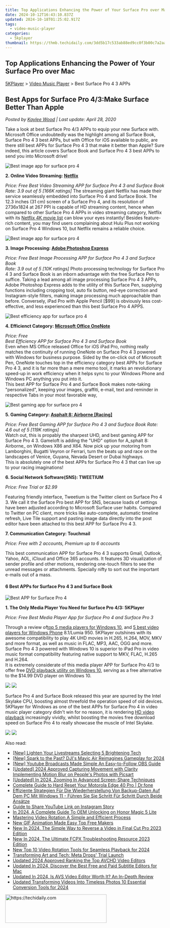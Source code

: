 ```yaml
---
title: Top Applications Enhancing the Power of Your Surface Pro over Mac
date: 2024-10-12T16:43:10.837Z
updated: 2024-10-18T01:25:02.917Z
tags:
  - video-music-player
categories:
  - 5kplayer
thumbnail: https://thmb.techidaily.com/3dd5b17c533ab88ed9cc0f3b00c7a2aa3b7c864b4f9c2a1611133710cbbaabe1.jpg
---
```


## Top Applications Enhancing the Power of Your Surface Pro over Mac

[5KPlayer](https://tools.techidaily.com/5kplayer/products/) \> [Video Music Player](https://tools.techidaily.com/5kplayer/video-music-player/) \> Best Surface Pro 4 3 APPs

## Best Apps for Surface Pro 4/3:Make Surface Better Than Apple

 _Posted by [Kaylee Wood](https://www.quora.com/profile/Amanda-Hu-21) | Last update: April 28, 2020_

Take a look at best Surface Pro 4/3 APPs to equip your new Surface with. Microsoft Office undoubtedly was the highlight among all Surface Book, Surface Pro 4 3 best APPs, but with Office for iOS available to public, are there still best APPs for Surface Pro 4 3 that make it better than Apple? Sure indeed, this article covers Surface Book and Surface Pro 4 3 best APPs to send you into Microsoft drive!

![Best image app for surface pro 4](https://www.5kplayer.com/video-music-player/../youtube-download/img/netflix-icon.png) 

**2\. Online Video Streaming: [Netflix](https://www.microsoft.com/en-us/store/apps/netflix/9wzdncrfj3tj)**

_Price: Free_ 
_Best Video Streaming APP for Surface Pro 4 3 and Surface Book_   
_Rate: 3.9 out of 5 \[166K ratings\]_ 
 The streaming giant Netflix has made their service seamlessly embedded into Surface Pro 4 and Surface Book. The 12.3 inches (31 cm) screen of a Surface Pro 4, and its resolution of 2736x1824 at 267 PPI is capable of HD streaming content, hence when compared to other Surface Pro 4 APPs in video streaming category, Netflix with its [Netflix 4K movie list](https://tools.techidaily.com/5kplayer/airplay/) can blow your eyes instantly! Besides feature-rich content, you may find users complaining about Hulu Plus not working on Surface Pro 4 Windows 10, but Netflix remains a reliable choice. 

![Best image app for surface pro 4](https://www.5kplayer.com/video-music-player/img/5k-pse-yxt-151013.png) 

**3\. Image Processing: [Adobe Photoshop Express](https://www.microsoft.com/en-us/store/apps/adobe-photoshop-express/9wzdncrfj27n)**

_Price: Free_ 
_Best Image Processing APP for Surface Pro 4 3 and Surface Book_   
_Rate: 3.9 out of 5 \[10K ratings\]_ 
 Photo processing technology for Surface Pro 4 3 and Surface Book is an inborn advantage with the free Surface Pen to suffice. Taking a lead among all image processing Surface Pro 4 3 APPs, Adobe Photoshop Express adds to the utility of this Surface Pen, supplying functions including cropping tool, auto fix button, red-eye correction and Instagram-style filters, making image processing much approachable than before. Conversely, iPad Pro with Apple Pencil \[$99\] is obviously less cost-effective, and less experienced than this best Surface Pro 4 APPS.

![Best efficiency app for surface pro 4](https://www.5kplayer.com/video-music-player/img/5k-onenote-yxt-151013.png) 

**4\. Efficienct Category: [Microsoft Office OneNote](https://www.microsoft.com/en-us/store/apps/onenote/9wzdncrfhvjl)**

_Price: Free_  
_Best Efficiency APP for Surface Pro 4 3 and Surface Book_   
Even when MS Office released Office for iOS iPad Pro, nothing really matches the continuity of running OneNote on Surface Pro 4 3 powered with Windows for business purpose. Sided by the on-click out of Microsoft Pen, OneNote touches top in the efficiency category best APPs for Surface Pro 4 3, and it is far more than a mere memo tool, it marks an revolutionary speed-up in work efficiency when it helps sync to your Windows Phone and Windows PC anything you put into it.   
 This best APP for Surface Pro 4 and Surface Book makes note-taking "personalized", keeping your images, graffiti, e-mail, text and reminder in respective Tabs in your most favorable way, 

![Best gaming app for surface pro 4](https://www.5kplayer.com/video-music-player/img/5k-asphalt-yxt-151013.png) 

**5\. Gaming Category: [Asphalt 8: Airborne \[Racing\]](https://www.microsoft.com/en-us/store/apps/asphalt-8-airborne/9wzdncrfj26j)**

_Price: Free_ 
_Best Gaming APP for Surface Pro 4 3 and Surface Book_ 
_Rate: 4.6 out of 5 \[119K ratings\]_  
 Watch out, this is propably the sharpest UHD, and best gaming APP for Surface Pro 4 3\. Gameloft is adding the "UHD" option for A_sphalt 8: Airborne_ on Windows X86 and X64\. Now pick up your motoring from Lamborghini, Bugatti Veyron or Ferrari, turn the beats up and race on the landscapes of Venice, Guyana, Nevada Desert or Dubai highways.   
 This is absolutely one of the best APPs for Surface Pro 4 3 that can live up to your racing imaginations!

**6\. Social Network Software(SNS): TWEETIUM**

_Price: Free Trial or $2.99_

Featuring friendly interface, Tweetium is the Twitter client on Surface Pro 4 3\. We call it the Surface Pro best APP for SNS, because loads of settings have been adjusted according to Microsoft Surface user habits. Compared to Twitter on PC client, more tricks like auto-complete, automatic timeline refresh, Live Tile support and pasting image data directly into the post editor have been attached to this best APP for Surface Pro 4 3.

**7\. Communication Category: Touchmail**

_Price: Free with 2 accounts, Premium up to 6 accounts_

This best communication APP for Surface Pro 4 3 supports Gmail, Outlook, Yahoo, AOL, iCloud and Office 365 accounts. It features 3D visualization of sender profile and other motions, rendering one-touch filters to see the unread messages or attachments. Specially nifty to sort out the important e-mails out of a mass.

#### **6 Best APPs for Surface Pro 4 3 and Surface Book**

![Best APP for Surface Pro 4](https://www.5kplayer.com/video-music-player/img/5kp-rmvb-player-minions-hyd.jpg) 

**1\. The Only Media Player You Need for Surface Pro 4/3: 5KPlayer** 

_Price: Free_ 
_Best Media Player App for Surface Pro 4 and Surface Pro 3_ 

Through a review of[top 5 media players for Windows 10](https://tools.techidaily.com/5kplayer/video-music-player/), and [5 best video players for Windows Phone](https://tools.techidaily.com/5kplayer/video-music-player/) 8.1/Lumia 950\. 5KPlayer outshines with its awesome compatibility to play 4K UHD movies in H.265, H.264, MOV, MKV and more format, as well as music in FLAC, MP3, AAC, OGG and more. Surface Pro 4 3 powered with Windows 10 is superior to iPad Pro in video music format compatibility featuring native support to MKV, FLAC, H.265 and H.264\.   
 It is extremely considerate of this media player APP for Surface Pro 4/3 to offer free [DVD playback utility on Windows 10](https://tools.techidaily.com/5kplayer/video-music-player/), serving as a free alternative to the $14.99 DVD player on Windows 10.

[![](https://www.5kplayer.com/video-music-player/../button/freedownwhitewin.png)](https://tools.techidaily.com/5kplayer/products/) [![](https://www.5kplayer.com/video-music-player/../button/freedownbackmac.png)](https://tools.techidaily.com/5kplayer/products/) 

Surface Pro 4 and Surface Book released this year are spurred by the Intel Skylake CPU, boosting almost threefold the operation speed of old devices. 5KPlayer for Windows as one of the best APPs for Surface Pro 4 in video music player category didn't win for no reason, it is rendering [HD video playback](https://tools.techidaily.com/5kplayer/video-music-player/) increasingly vividly, whilst boosting the movies free download speed on Surface Pro 4 to really showcase the muscle of Intel Skylake.

[![](https://www.5kplayer.com/video-music-player/../button/freedownwhitewin.png)](https://tools.techidaily.com/5kplayer/products/) [![](https://www.5kplayer.com/video-music-player/../button/freedownbackmac.png)](https://tools.techidaily.com/5kplayer/products/)

<ins class="adsbygoogle"
     style="display:block"
     data-ad-format="autorelaxed"
     data-ad-client="ca-pub-7571918770474297"
     data-ad-slot="1223367746"></ins>

<ins class="adsbygoogle"
     style="display:block"
     data-ad-client="ca-pub-7571918770474297"
     data-ad-slot="8358498916"
     data-ad-format="auto"
     data-full-width-responsive="true"></ins>

<span class="atpl-alsoreadstyle">Also read:</span>
<div><ul>
<li><a href="https://extra-skills.techidaily.com/new-lighten-your-livestreams-selecting-5-brightening-tech/"><u>[New] Lighten Your Livestreams Selecting 5 Brightening Tech</u></a></li>
<li><a href="https://fox-helps.techidaily.com/new-spark-to-the-past-djis-mavic-air-reimagines-gameplay-for-2024/"><u>[New] Spark to the Past? DJI's Mavic Air Reimagines Gameplay for 2024</u></a></li>
<li><a href="https://youtube-sure.techidaily.com/outube-broadcasts-made-simple-an-easy-to-follow-obs-guide/"><u>[New] Youtube Broadcasts Made Simple An Easy-to-Follow OBS Guide</u></a></li>
<li><a href="https://fox-links.techidaily.com/updated-2024-approved-capturing-movement-with-clarity-implementing-motion-blur-on-peoples-photos-with-picsart/"><u>[Updated] 2024 Approved Capturing Movement with Clarity Implementing Motion Blur on People's Photos with Picsart</u></a></li>
<li><a href="https://screen-capture.techidaily.com/updated-in-2024-zooming-in-advanced-screen-share-techniques/"><u>[Updated] In 2024, Zooming In Advanced Screen-Share Techniques</u></a></li>
<li><a href="https://techidaily.com/complete-guide-to-hard-reset-your-motorola-edge-40-pro-drfone-by-drfone-reset-android-reset-android/"><u>Complete Guide to Hard Reset Your Motorola Edge 40 Pro | Dr.fone</u></a></li>
<li><a href="https://fox-within.techidaily.com/effiziente-strategien-fur-die-wiederherstellung-von-backup-daten-auf-dem-pc-mit-windows-11-fuhren-sie-sie-schritt-fur-schritt-durch-beide-ansatze/"><u>Effiziente Strategien Für Die Wiederherstellung Von Backup-Daten Auf Dem PC Mit Windows 11 - Führen Sie Sie Schritt Für Schritt Durch Beide Ansätze</u></a></li>
<li><a href="https://instagram-video-files.techidaily.com/guide-to-share-youtube-link-on-instagram-story/"><u>Guide to Share YouTube Link on Instagram Story</u></a></li>
<li><a href="https://unlock-android.techidaily.com/in-2024-a-complete-guide-to-oem-unlocking-on-honor-magic-5-lite-by-drfone-android/"><u>In 2024, A Complete Guide To OEM Unlocking on Honor Magic 5 Lite</u></a></li>
<li><a href="https://video-ai-editor.techidaily.com/mastering-video-rotation-a-simple-and-efficient-process/"><u>Mastering Video Rotation A Simple and Efficient Process</u></a></li>
<li><a href="https://video-ai-editor.techidaily.com/new-gif-animation-made-easy-top-free-makers/"><u>New GIF Animation Made Easy Top Free Makers</u></a></li>
<li><a href="https://video-ai-editor.techidaily.com/new-in-2024-the-simple-way-to-reverse-a-video-in-final-cut-pro-2023-edition/"><u>New In 2024, The Simple Way to Reverse a Video in Final Cut Pro 2023 Edition</u></a></li>
<li><a href="https://video-ai-editor.techidaily.com/new-in-2024-the-ultimate-fcpx-troubleshooting-resource-2023-edition/"><u>New In 2024, The Ultimate FCPX Troubleshooting Resource 2023 Edition</u></a></li>
<li><a href="https://video-ai-editor.techidaily.com/new-top-10-video-rotation-tools-for-seamless-playback-for-2024/"><u>New Top 10 Video Rotation Tools for Seamless Playback for 2024</u></a></li>
<li><a href="https://facebook.techidaily.com/transforming-art-and-tech-meta-drops-trial-launch/"><u>Transforming Art and Tech: Meta Drops' Trial Launch</u></a></li>
<li><a href="https://video-ai-editor.techidaily.com/updated-2024-approved-ranking-the-top-avchd-video-editors/"><u>Updated 2024 Approved Ranking the Top AVCHD Video Editors</u></a></li>
<li><a href="https://video-ai-editor.techidaily.com/updated-in-2024-discover-the-best-free-and-paid-subtitle-editors-for-mac/"><u>Updated In 2024, Discover the Best Free and Paid Subtitle Editors for Mac</u></a></li>
<li><a href="https://video-ai-editor.techidaily.com/updated-in-2024-is-avs-video-editor-worth-it-an-in-depth-review/"><u>Updated In 2024, Is AVS Video Editor Worth It? An In-Depth Review</u></a></li>
<li><a href="https://video-ai-editor.techidaily.com/updated-transforming-videos-into-timeless-photos-10-essential-conversion-tools-for-2024/"><u>Updated Transforming Videos Into Timeless Photos 10 Essential Conversion Tools for 2024</u></a></li>
</ul></div>

<!-- affiliate ads begin -->
<a href="https://bluettius.sjv.io/c/5597632/2139121/17108" target="_top" id="2139121">
  <img src="//a.impactradius-go.com/display-ad/17108-2139121" border="0" alt="https://techidaily.com" width="320" height="90"/>
</a>
<img height="0" width="0" src="https://bluettius.sjv.io/i/5597632/2139121/17108" style="position:absolute;visibility:hidden;" border="0" />
<!-- affiliate ads end -->

